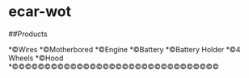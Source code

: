 # ecar-wot
##Products

*&copy;Wires
*&copy;Motherbored
*&copy;Engine
*&copy;Battery
*&copy;Battery Holder 
*&copy;4 Wheels
*&copy;Hood
*&copy;&copy;&copy;&copy;&copy;&copy;&copy;&copy;&copy;&copy;&copy;&copy;&copy;&copy;&copy;&copy;&copy;&copy;&copy;&copy;&copy;&copy;&copy;&copy;&copy;&copy;&copy;&copy;&copy;&copy;&copy;&copy;
